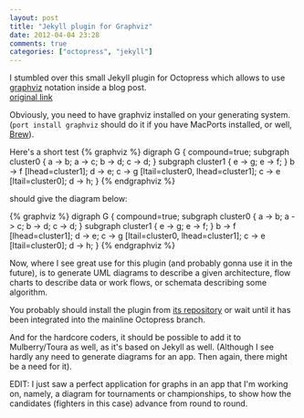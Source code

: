 ```yaml
---
layout: post
title: "Jekyll plugin for Graphviz"
date: 2012-04-04 23:28
comments: true
categories: ["octopress", "jekyll"]
---
```


I stumbled over this small Jekyll plugin for Octopress
which allows to use [graphviz](http://www.graphviz.org/) notation inside a blog post.  
[original link](http://dryman.github.com/blog/2012/04/04/jekyll-graphviz-plugin/)

Obviously, you need to have graphviz installed on your generating system.
(`port install graphviz` should do it if you have MacPorts installed, or well, [Brew](http://mxcl.github.com/homebrew/)).

Here's a short test
    {% graphviz %}
      digraph G {
      compound=true;
      subgraph cluster0 {
        a -> b;
        a -> c;
        b -> d;
        c -> d;
      }
      subgraph cluster1 {
        e -> g;
        e -> f;
      }
      b -> f [lhead=cluster1];
      d -> e;
      c -> g [ltail=cluster0, lhead=cluster1];
      c -> e [ltail=cluster0];
      d -> h;
    }
    {% endgraphviz %}

should give the diagram below:

{% graphviz %}
digraph G {
  compound=true;
  subgraph cluster0 {
  a -> b;
  a -> c;
  b -> d;
  c -> d;
  }
  subgraph cluster1 {
  e -> g;
  e -> f;
  }
  b -> f [lhead=cluster1];
  d -> e;
  c -> g [ltail=cluster0, lhead=cluster1];
  c -> e [ltail=cluster0];
  d -> h;
}
{% endgraphviz %}

Now, where I see great use for this plugin (and probably gonna use it in the future), is to generate UML diagrams to describe a given architecture, flow charts to describe data or work flows, or schemata describing some algorithm.

You probably should install the plugin from
[its repository](https://github.com/dryman/dryman.github.com/blob/src/plugins/graphviz_block.rb)
or wait until it has been integrated into the mainline Octopress branch.


And for the hardcore coders, it should be possible to add it to Mulberry/Toura as well, as it's based on Jekyll as well.
(Although I see hardly any need to generate diagrams for an app. Then again, there might be a need for it).

EDIT: I just saw a perfect application for graphs in an app that I'm working on, namely, a diagram for tournaments or championships, to show how the candidates (fighters in this case) advance from round to round.

